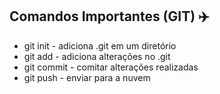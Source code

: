 ## Comandos Importantes (GIT) :airplane:

- git init - adiciona .git em um diretório
- git add - adiciona alterações no .git
- git commit - comitar alterações realizadas
- git push - enviar para a nuvem